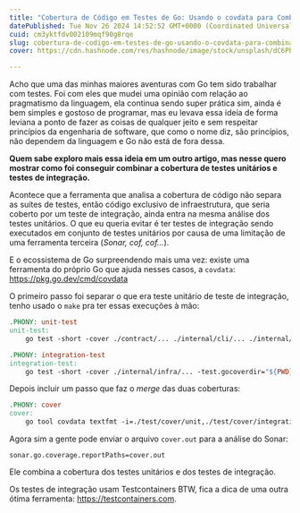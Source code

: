 ```yaml
---
title: "Cobertura de Código em Testes de Go: Usando o covdata para Combinar Perfis"
datePublished: Tue Nov 26 2024 14:52:52 GMT+0000 (Coordinated Universal Time)
cuid: cm3yktfdv002109mqf90g8rqe
slug: cobertura-de-codigo-em-testes-de-go-usando-o-covdata-para-combinar-perfis
cover: https://cdn.hashnode.com/res/hashnode/image/stock/unsplash/dC6Pb2JdAqs/upload/7f2a0c64bfff804ca01745df15d2d5ef.jpeg

---
```


Acho que uma das minhas maiores aventuras com Go tem sido trabalhar com testes. Foi com eles que mudei uma opinião com relação ao pragmatismo da linguagem, ela continua sendo super prática sim, ainda é bem simples e gostoso de programar, mas eu levava essa ideia de forma leviana a ponto de fazer as coisas de qualquer jeito e sem respeitar princípios da engenharia de software, que como o nome diz, são princípios, não dependem da linguagem e Go não está de fora dessa.

**Quem sabe exploro mais essa ideia em um outro artigo, mas nesse quero mostrar como foi conseguir combinar a cobertura de testes unitários e testes de integração.**

Acontece que a ferramenta que analisa a cobertura de código não separa as suítes de testes, então código exclusivo de infraestrutura, que seria coberto por um teste de integração, ainda entra na mesma análise dos testes unitários.
O que eu queria evitar é ter testes de integração sendo executados em conjunto de testes unitários por causa de uma limitação de uma ferramenta terceira (*Sonar, cof, cof...*).

E o ecossistema de Go surpreendendo mais uma vez: existe uma ferramenta do próprio Go que ajuda nesses casos, a `covdata`: https://pkg.go.dev/cmd/covdata

O primeiro passo foi separar o que era teste unitário de teste de integração, tenho usado o `make` pra ter essas execuções à mão:

```Makefile
.PHONY: unit-test
unit-test:
	go test -short -cover ./contract/... ./internal/cli/... ./internal/http/... -test.gocoverdir="${PWD}/test/cover/unit"

.PHONY: integration-test
integration-test:
	go test -short -cover ./internal/infra/... -test.gocoverdir="${PWD}/test/cover/integration"
```

Depois incluir um passo que faz o *merge* das duas coberturas:

```Makefile
.PHONY: cover
cover:
	go tool covdata textfmt -i=./test/cover/unit,./test/cover/integration -o cover.out
```

Agora sim a gente pode enviar o arquivo `cover.out` para a análise do Sonar:

```properties
sonar.go.coverage.reportPaths=cover.out
```

Ele combina a cobertura dos testes unitários e dos testes de integração.

Os testes de integração usam Testcontainers BTW, fica a dica de uma outra ótima ferramenta: https://testcontainers.com.